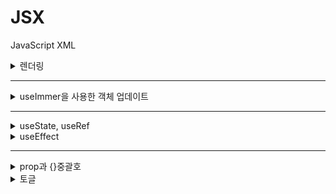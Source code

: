 # JSX

JavaScript XML

<details>
<summary>렌더링</summary>

# 렌더링

> 컴포넌트의 상태나 props가 바뀔때, 그것을 바탕으로 UI를 만드는 작업

1. 리액트에서 함수 실행
2. 스냅샷 계산
3. DOM TREE 갱신

스냅샷이 뭐지..

> 리액트에서 스탭샷은 UI의 특정 시점의 상태를 나타내는 개념이다. <br/> **⚠️상태 변경은 비동기적으로 처리**

---

스냅샷의 역할

- 상태 관리: 스냅샷은 컴포넌트의 상태를 관리하고, 상태 변화에 따라 UI를 적절히 업데이트하는 데 중요한 역할을 합니다.
- 효율적인 업데이트: React는 이전 스냅샷과 새 스냅샷을 비교하여 필요한 부분만을 업데이트하여 성능을 최적화합니다.

아무튼 스냅샷 때문에

```JS
function increment() {
    setScore(score + 1);
  }
```

이런 함수가 있고, 이를 +3 처럼 하려고 3번 연속 호출하는 함수를 실행하면,
+1 만 된다고함.

왜냐면 스냅샷으로 이전 상태 그러니까, 0이었던 상태를 유지하고 있기 때문인데
이 문제를 해결하려면, 업데이트함수를 호출해야 한다고 함.
**업데이트 함수를 호출하면 가장 최신 상태값으로 업데이트하기 때문에 해결되는거임.**

```js
function increment() {
  setScore((s) => s + 1); // 이런식으로..
}
```

뭐 좋을게 있어서 스냅샷을 사용하는가?

- 상태 일괄 처리 최적화 때문이라고 함.
- 여러 setState가 모이면, 한 번만 리렌더링해서 성능을 높인다 함.
  아니 그러면, 처음 `setScore(score+1)` 이것도 3번 호출하면 쌓여서 됐어야하는거 아닌가?
- 아니요.. 쌓이기는 하지만, `score`값이 이전 상태인 0으로 고정되어 있어서 결국 1 증가하게 된 것이다.
  그럼 업데이트 함수만 많~이 쓰면, 성능 최적화는 없는거나 다름없나?
- 그건 또 아니라함... !?!?
- 리액트는 **여러 개의 setState(함수형/비함수형 모두 포함)를 "batch(일괄처리)"**해서
  한 번에 처리해줌. 그래서 렌더링 1번만 발생.. 그러니까 여기서 말하는 최적화는 렌더링을 필요이상으로 많이 하는걸 방지하는거라고 생각해도 될 것 같다.

참 어려운 개념이면서 재미는 있네여..ㅎ

</details>

---

<details>
<summary>useImmer을 사용한 객체 업데이트</summary>
https://github.com/immerjs/use-immer

설치 : `npm install immer use-immer`
사용 : `import {useImmer} from use-immer`

useState으로 객체를 업데이트할 때, 변경되기 전 객체를 복사해서 새로운 객체를 만들고, 덮어씌우는 형식으로 객체를 업데이트한다.
이 과정에서 코드가 길어지고 코드 가독성 저하로 이어진다.
이런 문제를 어느정도 해결할 수 있는 것이 useImmer이라고 생각하면 된다.
사용하든 안하든 자유다.

코드로 보는 차이

```js
const initialList = [
  { id: 0, title: "Big Bellies", seen: false },
  { id: 1, title: "Lunar Landscape", seen: false },
  { id: 2, title: "Terracotta Army", seen: true },
];
```

### useState 사용해서 배열에 있는 값 수정

```js
const [list, setList] = useState(initalList);

function handleToggle(id, nextSeen) {
  setList(
    list.map((obj) => {
      if (obj.id === id) {
        return { ...obj, seen: nextSeen };
      } else {
        return obj;
      }
    })
  );
}
```

### useImmer 사용해서 배열에 있는 값 수정

```js
const [list, updateList] = useImmer(initalList);
function handleToggle(id, nextSeen) {
  updateList((draft) => {
    const target = draft.find((a) => a.id === id);
    target.seen = nextSeen;
  });
}
```

</details>

---

<details>
<summary>useState, useRef</summary>
## useState와 useRef 차이

**useState**

- props 혹은 state의 값이 변경되었을 경우 컴포넌트가 리렌더링됩니다.

```JS
const [count, setCount] = useState(0);
setCount(1); // → 컴포넌트 리렌더링
```

**useRef**

- 값이 변경돼도 컴포넌트는 리렌더링되지 않음
- 내부적으로 값이 바뀌지만, 화면은 그대로
- 주요 DOM 요소 참조나, 리렌더링 없이 값 유지할 때, 사용.

```JS
const myRef = useRef(0);
myRef.current = 100; // → 렌더링 안 됨!
```

## </details>

<details>
<summary>useEffect</summary>

> 컴포넌트가 렌더링된 뒤에 특정 작업(부수 효과, 사이드 이펙트)을 수행하게 해주는 훅(Hook) <br/>
> 대표적으로 데이터 가져오기, 이벤트 등록, 타이머, 외부 API 사용 등이 여기에 해당됨.

**동작**

- 컴포넌트가 렌더링된 후에 실행됨.
- 의존성 배열([])에 따라 언제 실행될지 달라짐.
  - [] : 마운트 시 한 번만
  - [state] : 해당 state가 바뀔 때마다
  - 없으면 : 리렌더링될 때마다
- useEffect에서 함수를 리턴하면 그 함수는
  언마운트(사라질 때)나 의존성 변경 전에 자동으로 실행됨.
  이걸 클린업 함수라고 함.

```JS
useEffect(() => {
  // effect 코드 실행

  return () => {
    // 이 함수가 바로 clean-up 함수! (리턴된 함수)
  };
}, [의존성 배열 : 어떤 값이 변할 때마다 실행할지 결정]); // [] : 빈배열은 처음 렌더링될때 1번 실행.

```

# 사용 주의사항

useEffect함수는 렌더링 이후에 실행되니 때문에 아래와 같은 코드는 무한 루프가 발생한다.
(State 변경되면, 렌더링발생하기때문~)

```js
const [cnt, setCnt] = useState(0);
useEffect(() => {
  setCnt(cnt + 1);
});
```

</details>

---

<details>
<summary>prop과 {}중괄호  </summary>
리액트는 일방향으로 부모 컴포넌트에서 자식 컴포넌트로 데이터(변수, 객체, 함수 등 )가 흐름으로써,
자식 컴포넌트가 부모컴포넌트에게 변화를 알리거나, 부모에 정의된 함수를 사용할 수 있는 구조란걸 이제 알았다.

근데 부모에서 자식으로 넘긴 prop을 자식에서 받아서 사용할때, 헷갈리는 부분이 있다.

**부모 컴포넌트**

```js
import SearchButton from "./SearchButton.js";
import SearchInput from "./SearchInput.js";
import { useRef } from "react";
export default function Page() {
  const ref = useRef(null);
  function clickHandle() {
    ref.current.focus();
  }
  return (
    <>
      <nav>
        <SearchButton onClick={clickHandle} />
      </nav>
      <SearchInput ref={ref} />
    </>
  );
}
```

**자식 컴포넌트**

```js
export default function SearchButton(onClick) {
  return (
    <button onClick={onClick.onClick}>
      Search
    </button>
  );
}
// 혹은
export default function SearchButton({onClick}) {
  return (
    <button onClick={onClick}>
      Search
    </button>
  );
}
```

바로 중괄호를 사용하고 안하고 차이.
중괄호 사용 안하고 `onClick`이란 이름으로 prop을 받은 경우
`onClick = {onClick}` 으로 사용하면, error가 발생한다.
<br/>
` Expected \``onClick\`` listener to be a function, instead got a value of\``object\`` type.  `
<br/>
이유는 `onClick` 이란 이름으로 prop을 받으면 `onClick:onClick`으로 객체로 받은 것이고, 객체를 실행하려 했기 때문에
에러가 발생한 것이다.
그래서 사용하고 싶으면 `onClick.onClick`으로 사용할 수 있다.
이런 사용법에서 불편함이 있고, 바로 꺼내서 사용할 수 있게하는 것이 바로 {} 이다.
<br/>
이렇게 바로 사용하기 위해 `{prop}` 형태로 받는 것을 **props를 구조 분해 할당** 해서 받는다고 한다.
그래서 구조 분해 할당으로 받으면, `onClick = {onClick.onClick}` → `onClick = {onClick}` 으로 사용할 수 있다는 것!
아~ 편하다~

## </details>

<!-- 토글 템플릿 -->
<details>
<summary>토글</summary>

</details>
